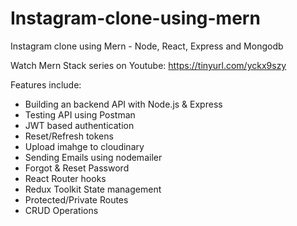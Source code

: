 # Instagram-clone-using-mern
Instagram clone using Mern - Node, React, Express and Mongodb 

Watch Mern Stack series on Youtube: https://tinyurl.com/yckx9szy

Features include: 
- Building an backend API with Node.js & Express
- Testing API using Postman
- JWT based authentication
- Reset/Refresh tokens
- Upload imahge to cloudinary
- Sending Emails using nodemailer
- Forgot & Reset Password
- React Router hooks
- Redux Toolkit State management
- Protected/Private Routes
- CRUD Operations

